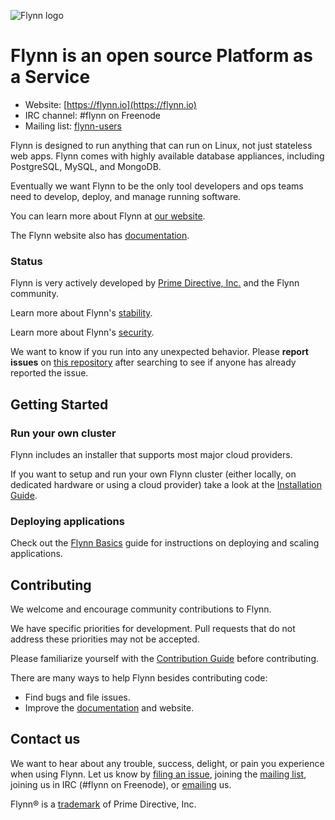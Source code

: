 ![Flynn logo](https://flynn.io/images/flynn-acaf9509.svg)

# Flynn is an open source Platform as a Service

- Website: [https://flynn.io](https://flynn.io)
- IRC channel: #flynn on Freenode
- Mailing list: [flynn-users](https://groups.google.com/d/forum/flynn-users)

Flynn is designed to run anything that can run on Linux, not just stateless web
apps. Flynn comes with highly available database appliances, including
PostgreSQL, MySQL, and MongoDB.

Eventually we want Flynn to be the only tool developers and ops teams need to
develop, deploy, and manage running software.

You can learn more about Flynn at [our website](https://flynn.io).

The Flynn website also has [documentation](https://flynn.io/docs).

### Status

Flynn is very actively developed by [Prime Directive, Inc.](https://flynn.io)
and the Flynn community.

Learn more about Flynn's [stability](https://flynn.io/docs/stability).

Learn more about Flynn's [security](https://flynn.io/docs/security).

We want to know if you run into any unexpected behavior. Please **report
issues** on [this repository](https://github.com/flynn/flynn/issues) after
searching to see if anyone has already reported the issue.

## Getting Started

### Run your own cluster

Flynn includes an installer that supports most major cloud providers.

If you want to setup and run your own Flynn cluster (either locally, on
dedicated hardware or using a cloud provider) take a look at the [Installation
Guide](https://flynn.io/docs/installation).

### Deploying applications

Check out the [Flynn Basics](https://flynn.io/docs/basics) guide for
instructions on deploying and scaling applications.

## Contributing

We welcome and encourage community contributions to Flynn.

We have specific priorities for development. Pull requests that do not address
these priorities may not be accepted.

Please familiarize yourself with the [Contribution
Guide](https://flynn.io/docs/contributing) before contributing.

There are many ways to help Flynn besides contributing code:

- Find bugs and file issues.
- Improve the [documentation](https://flynn.io/docs) and website.

## Contact us

We want to hear about any trouble, success, delight, or pain you experience when
using Flynn. Let us know by [filing an
issue](https://github.com/flynn/flynn/issues), joining the [mailing
list](https://groups.google.com/d/forum/flynn-users), joining us in IRC (#flynn
on Freenode), or [emailing](mailto:contact@flynn.io) us.

Flynn® is a [trademark](https://flynn.io/docs/trademark-guidelines) of Prime
Directive, Inc.
